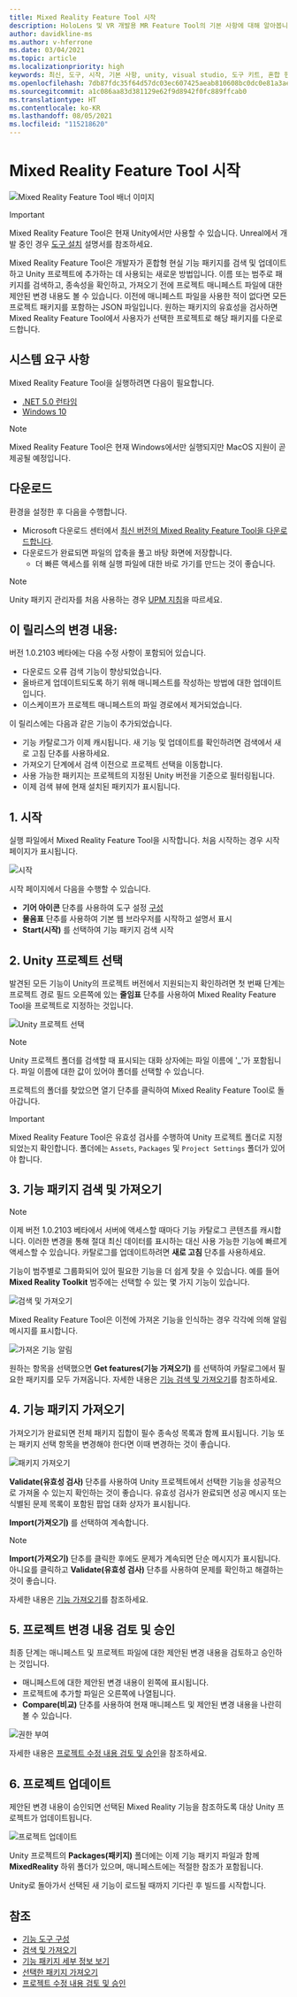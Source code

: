 ```yaml
---
title: Mixed Reality Feature Tool 시작
description: HoloLens 및 VR 개발용 MR Feature Tool의 기본 사항에 대해 알아봅니다.
author: davidkline-ms
ms.author: v-hferrone
ms.date: 03/04/2021
ms.topic: article
ms.localizationpriority: high
keywords: 최신, 도구, 시작, 기본 사항, unity, visual studio, 도구 키트, 혼합 현실 헤드셋, windows mixed reality 헤드셋, 가상 현실 헤드셋, 설치, Windows, HoloLens, 에뮬레이터, unreal, openxr
ms.openlocfilehash: 7db87fdc35f64d57dc03ec607425aeab810608bc0dc0e81a3aeac52feaba444b
ms.sourcegitcommit: a1c086aa83d381129e62f9d8942f0fc889ffcab0
ms.translationtype: HT
ms.contentlocale: ko-KR
ms.lasthandoff: 08/05/2021
ms.locfileid: "115218620"
---
```

# <a name="welcome-to-the-mixed-reality-feature-tool"></a>Mixed Reality Feature Tool 시작

![Mixed Reality Feature Tool 배너 이미지](images/feature-tool-banner.jpg)

> [!IMPORTANT]
> Mixed Reality Feature Tool은 현재 Unity에서만 사용할 수 있습니다. Unreal에서 개발 중인 경우 [도구 설치](../install-the-tools.md) 설명서를 참조하세요.

Mixed Reality Feature Tool은 개발자가 혼합형 현실 기능 패키지를 검색 및 업데이트하고 Unity 프로젝트에 추가하는 데 사용되는 새로운 방법입니다. 이름 또는 범주로 패키지를 검색하고, 종속성을 확인하고, 가져오기 전에 프로젝트 매니페스트 파일에 대한 제안된 변경 내용도 볼 수 있습니다. 이전에 매니페스트 파일을 사용한 적이 없다면 모든 프로젝트 패키지를 포함하는 JSON 파일입니다. 원하는 패키지의 유효성을 검사하면 Mixed Reality Feature Tool에서 사용자가 선택한 프로젝트로 해당 패키지를 다운로드합니다.

## <a name="system-requirements"></a>시스템 요구 사항

Mixed Reality Feature Tool을 실행하려면 다음이 필요합니다.

* [.NET 5.0 런타임](https://dotnet.microsoft.com/download/dotnet/5.0)
* [Windows 10](https://www.microsoft.com/software-download/windows10ISO)

> [!NOTE]
> Mixed Reality Feature Tool은 현재 Windows에서만 실행되지만 MacOS 지원이 곧 제공될 예정입니다.

## <a name="download"></a>다운로드

환경을 설정한 후 다음을 수행합니다.

* Microsoft 다운로드 센터에서 [최신 버전의 Mixed Reality Feature Tool을 다운로드합니다](https://aka.ms/MRFeatureTool).
* 다운로드가 완료되면 파일의 압축을 풀고 바탕 화면에 저장합니다.
    * 더 빠른 액세스를 위해 실행 파일에 대한 바로 가기를 만드는 것이 좋습니다.

> [!NOTE]
> Unity 패키지 관리자를 처음 사용하는 경우 [UPM 지침](/windows/mixed-reality/mrtk-unity/configuration/usingupm#managing-mixed-reality-features-with-the-unity-package-manager)을 따르세요.

## <a name="changes-in-this-release"></a>이 릴리스의 변경 내용:

버전 1.0.2103 베타에는 다음 수정 사항이 포함되어 있습니다.

* 다운로드 오류 검색 기능이 향상되었습니다.
* 올바르게 업데이트되도록 하기 위해 매니페스트를 작성하는 방법에 대한 업데이트입니다.
* 이스케이프가 프로젝트 매니페스트의 파일 경로에서 제거되었습니다.

이 릴리스에는 다음과 같은 기능이 추가되었습니다.

* 기능 카탈로그가 이제 캐시됩니다. 새 기능 및 업데이트를 확인하려면 검색에서 새로 고침 단추를 사용하세요.
* 가져오기 단계에서 검색 이전으로 프로젝트 선택을 이동합니다.
* 사용 가능한 패키지는 프로젝트의 지정된 Unity 버전을 기준으로 필터링됩니다.
* 이제 검색 뷰에 현재 설치된 패키지가 표시됩니다.

## <a name="1-getting-started"></a>1. 시작

실행 파일에서 Mixed Reality Feature Tool을 시작합니다. 처음 시작하는 경우 시작 페이지가 표시됩니다.

![시작](images/FeatureToolStart.png)

시작 페이지에서 다음을 수행할 수 있습니다.

* **기어 아이콘** 단추를 사용하여 도구 설정 [구성](configuring-feature-tool.md)
* **물음표** 단추를 사용하여 기본 웹 브라우저를 시작하고 설명서 표시
* **Start(시작)** 를 선택하여 기능 패키지 검색 시작

## <a name="2-selecting-your-unity-project"></a>2. Unity 프로젝트 선택

발견된 모든 기능이 Unity의 프로젝트 버전에서 지원되는지 확인하려면 첫 번째 단계는 프로젝트 경로 필드 오른쪽에 있는 **줄임표** 단추를 사용하여 Mixed Reality Feature Tool을 프로젝트로 지정하는 것입니다.

![Unity 프로젝트 선택](images/FeatureToolSelectUnityProject.png)

> [!NOTE]
> Unity 프로젝트 폴더를 검색할 때 표시되는 대화 상자에는 파일 이름에 '_'가 포함됩니다. 파일 이름에 대한 값이 있어야 폴더를 선택할 수 있습니다.

프로젝트의 폴더를 찾았으면 열기 단추를 클릭하여 Mixed Reality Feature Tool로 돌아갑니다.

> [!IMPORTANT]
> Mixed Reality Feature Tool은 유효성 검사를 수행하여 Unity 프로젝트 폴더로 지정되었는지 확인합니다. 폴더에는 `Assets`, `Packages` 및 `Project Settings` 폴더가 있어야 합니다.

## <a name="3-discovering-and-acquiring-feature-packages"></a>3. 기능 패키지 검색 및 가져오기

> [!NOTE]
> 이제 버전 1.0.2103 베타에서 서버에 액세스할 때마다 기능 카탈로그 콘텐츠를 캐시합니다. 이러한 변경을 통해 절대 최신 데이터를 표시하는 대신 사용 가능한 기능에 빠르게 액세스할 수 있습니다. 카탈로그를 업데이트하려면 **새로 고침** 단추를 사용하세요.

기능이 범주별로 그룹화되어 있어 필요한 기능을 더 쉽게 찾을 수 있습니다. 예를 들어 **Mixed Reality Toolkit** 범주에는 선택할 수 있는 몇 가지 기능이 있습니다.

![검색 및 가져오기](images/FeatureToolDiscovery.png)

Mixed Reality Feature Tool은 이전에 가져온 기능을 인식하는 경우 각각에 의해 알림 메시지를 표시합니다.

![가져온 기능 알림](images/feature-tool-imported-note.png)


원하는 항목을 선택했으면 **Get features(기능 가져오기)** 를 선택하여 카탈로그에서 필요한 패키지를 모두 가져옵니다. 자세한 내용은 [기능 검색 및 가져오기](discovering-features.md)를 참조하세요.

## <a name="4-importing-feature-packages"></a>4. 기능 패키지 가져오기

가져오기가 완료되면 전체 패키지 집합이 필수 종속성 목록과 함께 표시됩니다. 기능 또는 패키지 선택 항목을 변경해야 한다면 이때 변경하는 것이 좋습니다.

![패키지 가져오기](images/FeatureToolImport.png)

**Validate(유효성 검사)** 단추를 사용하여 Unity 프로젝트에서 선택한 기능을 성공적으로 가져올 수 있는지 확인하는 것이 좋습니다. 유효성 검사가 완료되면 성공 메시지 또는 식별된 문제 목록이 포함된 팝업 대화 상자가 표시됩니다.

**Import(가져오기)** 를 선택하여 계속합니다.

> [!NOTE]
> **Import(가져오기)** 단추를 클릭한 후에도 문제가 계속되면 단순 메시지가 표시됩니다. 아니요를 클릭하고 **Validate(유효성 검사)** 단추를 사용하여 문제를 확인하고 해결하는 것이 좋습니다.

자세한 내용은 [기능 가져오기](importing-features.md)를 참조하세요.

## <a name="5-reviewing-and-approving-project-changes"></a>5. 프로젝트 변경 내용 검토 및 승인

최종 단계는 매니페스트 및 프로젝트 파일에 대한 제안된 변경 내용을 검토하고 승인하는 것입니다.

* 매니페스트에 대한 제안된 변경 내용이 왼쪽에 표시됩니다.
* 프로젝트에 추가할 파일은 오른쪽에 나열됩니다.
* **Compare(비교)** 단추를 사용하여 현재 매니페스트 및 제안된 변경 내용을 나란히 볼 수 있습니다.

![권한 부여](images/FeatureToolApprovalRequest.png)

자세한 내용은 [프로젝트 수정 내용 검토 및 승인](reviewing-changes.md)을 참조하세요.

## <a name="6-project-updated"></a>6. 프로젝트 업데이트

제안된 변경 내용이 승인되면 선택된 Mixed Reality 기능을 참조하도록 대상 Unity 프로젝트가 업데이트됩니다.

![프로젝트 업데이트](images/FeatureToolProjectUpdated.png)

Unity 프로젝트의 **Packages(패키지)** 폴더에는 이제 기능 패키지 파일과 함께 **MixedReality** 하위 폴더가 있으며, 매니페스트에는 적절한 참조가 포함됩니다.

Unity로 돌아가서 선택된 새 기능이 로드될 때까지 기다린 후 빌드를 시작합니다.

## <a name="see-also"></a>참조

- [기능 도구 구성](configuring-feature-tool.md)
- [검색 및 가져오기](discovering-features.md)
- [기능 패키지 세부 정보 보기](viewing-package-details.md)
- [선택한 패키지 가져오기](importing-features.md)
- [프로젝트 수정 내용 검토 및 승인](reviewing-changes.md)